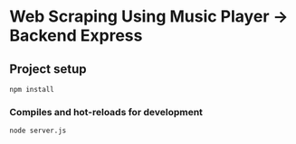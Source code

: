 # Web Scraping Using Music Player -> Backend Express

## Project setup
```
npm install
```

### Compiles and hot-reloads for development
```
node server.js
```
